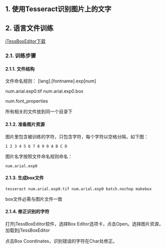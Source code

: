 
## 1. 使用Tesseract识别图片上的文字

## 2. 语言文件训练

[jTessBoxEditor下载](https://sourceforge.net/projects/vietocr/files/jTessBoxEditor/)

### 2.1. 训练步骤

#### 2.1.1. 文件结构

文件命名规则： [lang].[fontname].exp[num]

num.arial.exp0.tif
num.arial.exp0.box

num.font_properties

所有相关的文件放到同一个目录下

#### 2.1.2. 准备图片资源

图片里包含被训练的字符，只包含字符，每个字符以空格分隔，如下图：

    1 2 3 4 5 6 7 8 9 0 A B C D

图片名字按照文件命名规则命名：

    num.arial.exp0

#### 2.1.3. 生成box文件

    tesseract num.arial.exp0.tif num.arial.exp0 batch.nochop makebox

box文件必需与图片文件一致

#### 2.1.4. 修正识别的字符

打开jTessBoxEditor软件，选择Box Editor选项卡，点击Open。选择图片资源，加载到jTessBoxEditor

点击Box Coordinates，识别错误的字符在Char处修正。

